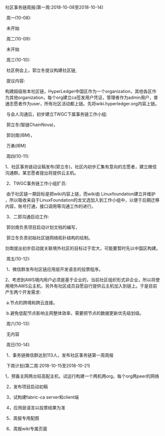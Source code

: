 社区事务链周报(第一周:2018-10-08至2018-10-14)

​	周一(10-08):

​		未开始

​	周二(10-09):

​		未开始

​	周三(10-10):

​		社区例会上，郭立冬提议构建社区链,

​		提议内容:

​			构建超级账本社区链，HyperLedger中国区作为一个organization，其他各区作为其他organization，每个org建立ca签发用户凭证，管理者作为admin用户，普通志愿者作为user，所有社区活动都上链。先将wiki.hyperledger.org内容上链。

​			与会人沟通后，初步建立TWGC下属事务链工作小组:  

​						郭立冬(智链ChainNova)，

​						郭剑南(IBM)，

​						万勇(IBM)

​	周四(10-11):

​		1、社区事务链动议稿发布(郭立冬)，社区内初步汇集有意向的志愿者，建立微信沟通群。某志愿者提出将提供云主机。

​		2、TWGC事务链工作小组扩员:

​			由于社区链一期目标是把wiki内容上链，而wiki由 Linuxfoundation建立并维护 ，所以吸收来自于LinuxFoundation的龙文选加入到工作小组中，以便于后期迁移内容，账号打通，接口调用等沟通工作的进行。

​		3、二郭沟通启动工作:

​			郭剑南负责项目启动计划文档的编写，

​			郭立冬负责初始社区链网络拓扑结构的绘制。

​			剑南提出初步启动就关联境外社区的目标过于宏大，可能要暂时先以中国区构建。

​	周五(10-12):

​		1、微信群发布社区链应用层开发语言的投票程序。

​		2、考虑到AWS境内用户必须是基于企业的，当前社区组织形式非企业，所以将使用境外AWS云主机，另外有社区成员自愿自行提供云主机加入到链上。于是目前产生两个开发需求:

​			a.节点的跨境和跨云连接。

​			b.避免低配节点影响主网整体效率，需要把节点的数据更新优先级划级。

​	周六(10-13):

​		无内容

​	周日(10-14):

​		1、事务链微信群达到113人，发布社区事务链第一周周报



​	下周计划(第二周:2018-10-15至2018-10-21)

​		1，预备主网两台较高配主机，试运行构建一个两机两org，每个org两peer的网络

​		2，发布项目启动初稿

​		3，试构建fabric-ca server和client端

​		4，应用层语言以投票结果为准

​		5、周报专用配图

​		6、周报wiki专属页面
